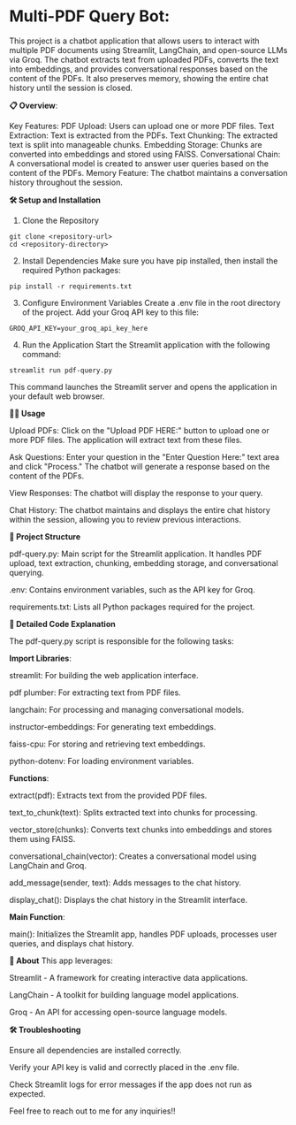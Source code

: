 # Multi-PDF Query Bot:

This project is a chatbot application that allows users to interact with multiple PDF documents using Streamlit, LangChain, and open-source LLMs via Groq. The chatbot extracts text from uploaded PDFs, converts the text into embeddings, and provides conversational responses based on the content of the PDFs. It also preserves memory, showing the entire chat history until the session is closed.

**📋 Overview**:

Key Features:
PDF Upload: Users can upload one or more PDF files.
Text Extraction: Text is extracted from the PDFs.
Text Chunking: The extracted text is split into manageable chunks.
Embedding Storage: Chunks are converted into embeddings and stored using FAISS.
Conversational Chain: A conversational model is created to answer user queries based on the content of the PDFs.
Memory Feature: The chatbot maintains a conversation history throughout the session.

**🛠️ Setup and Installation**

1. Clone the Repository
```
git clone <repository-url>
cd <repository-directory>
```
2. Install Dependencies
Make sure you have pip installed, then install the required Python packages:
```
pip install -r requirements.txt
```
3. Configure Environment Variables
Create a .env file in the root directory of the project. Add your Groq API key to this file:
```
GROQ_API_KEY=your_groq_api_key_here
```
4. Run the Application
Start the Streamlit application with the following command:
```
streamlit run pdf-query.py
```

This command launches the Streamlit server and opens the application in your default web browser.

**🧑‍💻 Usage**

Upload PDFs: Click on the "Upload PDF HERE:" button to upload one or more PDF files. The application will extract text from these files.

Ask Questions: Enter your question in the "Enter Question Here:" text area and click "Process." The chatbot will generate a response based on the content of the PDFs.

View Responses: The chatbot will display the response to your query.

Chat History: The chatbot maintains and displays the entire chat history within the session, allowing you to review previous interactions.

**🔧 Project Structure**

pdf-query.py: Main script for the Streamlit application. It handles PDF upload, text extraction, chunking, embedding storage, and conversational querying.

.env: Contains environment variables, such as the API key for Groq.

requirements.txt: Lists all Python packages required for the project.

**📝 Detailed Code Explanation**

The pdf-query.py script is responsible for the following tasks:

**Import Libraries**:

streamlit: For building the web application interface.

pdf plumber: For extracting text from PDF files.

langchain: For processing and managing conversational models.

instructor-embeddings: For generating text embeddings.

faiss-cpu: For storing and retrieving text embeddings.

python-dotenv: For loading environment variables.

**Functions**:

extract(pdf): Extracts text from the provided PDF files.

text_to_chunk(text): Splits extracted text into chunks for processing.

vector_store(chunks): Converts text chunks into embeddings and stores them using FAISS.

conversational_chain(vector): Creates a conversational model using LangChain and Groq.

add_message(sender, text): Adds messages to the chat history.

display_chat(): Displays the chat history in the Streamlit interface.

**Main Function**:

main(): Initializes the Streamlit app, handles PDF uploads, processes user queries, and displays chat history.

**📝 About**
This app leverages:

Streamlit - A framework for creating interactive data applications.

LangChain - A toolkit for building language model applications.

Groq - An API for accessing open-source language models.

**🛠️ Troubleshooting**

Ensure all dependencies are installed correctly.

Verify your API key is valid and correctly placed in the .env file.

Check Streamlit logs for error messages if the app does not run as expected.

Feel free to reach out to me for any inquiries!! 

   

